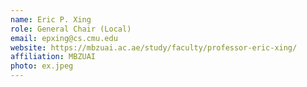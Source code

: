 ```yaml
---
name: Eric P. Xing
role: General Chair (Local)
email: epxing@cs.cmu.edu
website: https://mbzuai.ac.ae/study/faculty/professor-eric-xing/
affiliation: MBZUAI
photo: ex.jpeg
---
```

